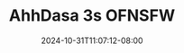 --- 
title: "AhhDasa 3s OFNSFW"
description: "streaming bokep AhhDasa 3s OFNSFW tiktok full vidio  "
date: 2024-10-31T11:07:12-08:00
file_code: "paw5wdvqwk62"
draft: false
cover: "o2wl496f1xfy5bxj.jpg"
tags: ["AhhDasa", "OFNSFW", "bokep-indo", "bokep-viral", "bokep-ig"]
length: 3010
fld_id: "1482911"
foldername: "Ahh dasa  labilasa update"
categories: ["Ahh dasa  labilasa update"]
views: 1
---